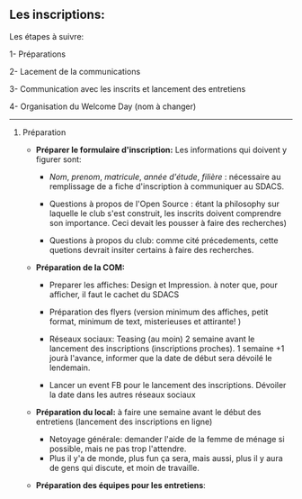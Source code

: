 ## Les inscriptions:

Les étapes à suivre:

1- Préparations

2- Lacement de la communications

3- Communication avec les inscrits et lancement des entretiens

4- Organisation du Welcome Day (nom à changer)

___________________________

1. Préparation

	- **Préparer le formulaire d'inscription:**
	Les informations qui doivent y figurer sont:
		- *Nom*, *prenom*, *matricule*, *année d'étude*, *filière* : nécessaire au remplissage de a fiche d'inscription à communiquer au SDACS.
	
		- Questions à propos de l'Open Source : étant la philosophy sur laquelle le club s'est construit, les inscrits doivent comprendre son importance. Ceci devait les pousser à faire des recherches)
		
		-  Questions à propos du club: comme cité précedements, cette quetions devrait insiter certains à faire des recherches.
	
	- **Préparation de la COM:**
		- Preparer les affiches: Design et Impression. à noter que, pour afficher, il faut le cachet du SDACS
	
		- Préparation des flyers (version minimum des affiches, petit format, minimum de text, misterieuses et attirante! )

		- Réseaux sociaux: Teasing (au moin) 2 semaine avant le lancement des inscriptions (inscriptions proches). 1 semaine +1 jourà l'avance, informer que la date de début sera dévoilé le lendemain.

		- Lancer un event FB pour le lancement des inscriptions. Dévoiler la date dans les autres réseaux sociaux

	- **Préparation du local:** à faire une semaine avant le début des entretiens (lancement des inscriptions en ligne)
		- Netoyage générale: demander l'aide de la femme de ménage si possible, mais ne pas trop l'attendre. 
		- Plus il y'a de monde, plus fun ça sera, mais aussi, plus il y aura de gens qui discute, et moin de travaille.
		
	- **Préparation des équipes pour les entretiens**: 
